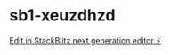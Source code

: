 # sb1-xeuzdhzd

[Edit in StackBlitz next generation editor ⚡️](https://stackblitz.com/~/github.com/Rosha25/sb1-xeuzdhzd)